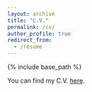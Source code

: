 ```yaml
---
layout: archive
title: "C.V."
permalink: /cv/
author_profile: true
redirect_from:
  - /resume
---
```


{% include base_path %}

You can find my C.V. [here](https://www.dropbox.com/scl/fi/soh4te3q7jo46mnqetx3p/Curriculum_Vitae_Yilin_Su.pdf?rlkey=4jsujsrbzm28rp8x2qdiejjvz&dl=0).
